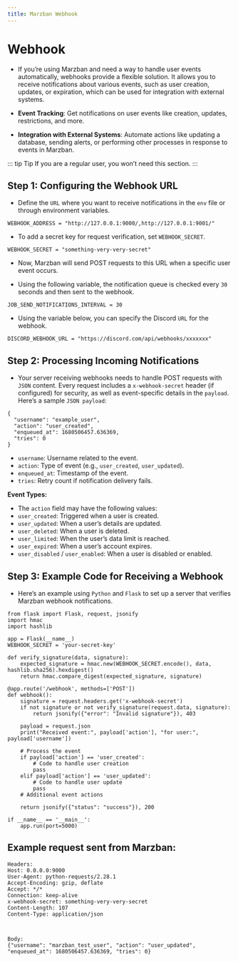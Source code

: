 ```yaml
---
title: Marzban Webhook 
---
```


# Webhook 

- If you’re using Marzban and need a way to handle user events automatically, webhooks provide a flexible solution. It allows you to receive notifications about various events, such as user creation, updates, or expiration, which can be used for integration with external systems.

- **Event Tracking**: Get notifications on user events like creation, updates, restrictions, and more.

- **Integration with External Systems**: Automate actions like updating a database, sending alerts, or performing other processes in response to events in Marzban.

::: tip Tip
If you are a regular user, you won’t need this section.
:::

## **Step 1: Configuring the Webhook URL**

- Define the `URL` where you want to receive notifications in the `env` file or through environment variables.
```env
WEBHOOK_ADDRESS = "http://127.0.0.1:9000/,http://127.0.0.1:9001/"
```

- To add a secret key for request verification, set `WEBHOOK_SECRET`.
```env
WEBHOOK_SECRET = "something-very-very-secret"
```

- Now, Marzban will send POST requests to this URL when a specific user event occurs.

- Using the following variable, the notification queue is checked every `30` seconds and then sent to the webhook.
```env
JOB_SEND_NOTIFICATIONS_INTERVAL = 30
```
- Using the variable below, you can specify the Discord `URL` for the webhook.
```env
DISCORD_WEBHOOK_URL = "https://discord.com/api/webhooks/xxxxxxx"
```

## **Step 2: Processing Incoming Notifications**

- Your server receiving webhooks needs to handle POST requests with `JSON` content. Every request includes a `x-webhook-secret` header (if configured) for security, as well as event-specific details in the `payload`. Here’s a sample `JSON payload`:

```
{
  "username": "example_user",
  "action": "user_created",
  "enqueued_at": 1680506457.636369,
  "tries": 0
}
```

- `username`: Username related to the event.
- `action`: Type of event (e.g., `user_created`, `user_updated`).
- `enqueued_at`: Timestamp of the event.
- `tries`: Retry count if notification delivery fails.

**Event Types:**

- The `action` field may have the following values:
- `user_created`: Triggered when a user is created.
- `user_updated`: When a user’s details are updated.
- `user_deleted`: When a user is deleted.
- `user_limited`: When the user’s data limit is reached.
- `user_expired`: When a user’s account expires.
- `user_disabled` / `user_enabled`: When a user is disabled or enabled.

## **Step 3: Example Code for Receiving a Webhook**

- Here’s an example using `Python` and `Flask` to set up a server that verifies Marzban webhook notifications.

```
from flask import Flask, request, jsonify
import hmac
import hashlib

app = Flask(__name__)
WEBHOOK_SECRET = 'your-secret-key'

def verify_signature(data, signature):
    expected_signature = hmac.new(WEBHOOK_SECRET.encode(), data, hashlib.sha256).hexdigest()
    return hmac.compare_digest(expected_signature, signature)

@app.route('/webhook', methods=['POST'])
def webhook():
    signature = request.headers.get('x-webhook-secret')
    if not signature or not verify_signature(request.data, signature):
        return jsonify({"error": "Invalid signature"}), 403

    payload = request.json
    print("Received event:", payload['action'], "for user:", payload['username'])
    
    # Process the event
    if payload['action'] == 'user_created':
        # Code to handle user creation
        pass
    elif payload['action'] == 'user_updated':
        # Code to handle user update
        pass
    # Additional event actions

    return jsonify({"status": "success"}), 200

if __name__ == '__main__':
    app.run(port=5000)
```

## Example request sent from Marzban:

```
Headers:
Host: 0.0.0.0:9000
User-Agent: python-requests/2.28.1
Accept-Encoding: gzip, deflate
Accept: */*
Connection: keep-alive
x-webhook-secret: something-very-very-secret
Content-Length: 107
Content-Type: application/json



Body:
{"username": "marzban_test_user", "action": "user_updated", "enqueued_at": 1680506457.636369, "tries": 0}
```
